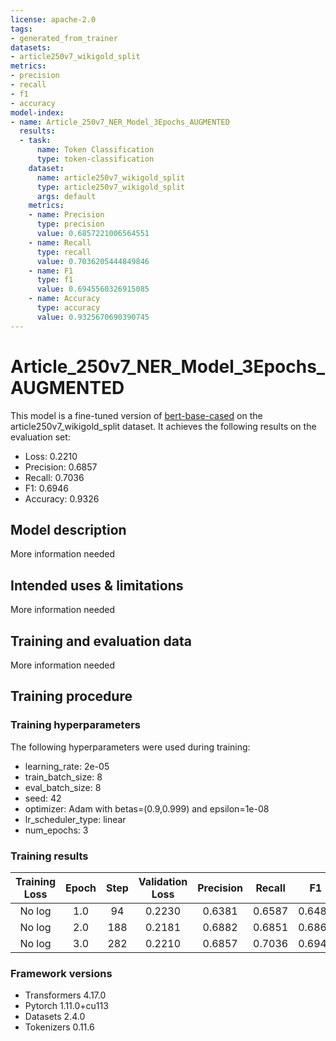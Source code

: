 ```yaml
---
license: apache-2.0
tags:
- generated_from_trainer
datasets:
- article250v7_wikigold_split
metrics:
- precision
- recall
- f1
- accuracy
model-index:
- name: Article_250v7_NER_Model_3Epochs_AUGMENTED
  results:
  - task:
      name: Token Classification
      type: token-classification
    dataset:
      name: article250v7_wikigold_split
      type: article250v7_wikigold_split
      args: default
    metrics:
    - name: Precision
      type: precision
      value: 0.6857221006564551
    - name: Recall
      type: recall
      value: 0.7036205444849846
    - name: F1
      type: f1
      value: 0.6945560326915085
    - name: Accuracy
      type: accuracy
      value: 0.9325670690390745
---
```


<!-- This model card has been generated automatically according to the information the Trainer had access to. You
should probably proofread and complete it, then remove this comment. -->

# Article_250v7_NER_Model_3Epochs_AUGMENTED

This model is a fine-tuned version of [bert-base-cased](https://huggingface.co/bert-base-cased) on the article250v7_wikigold_split dataset.
It achieves the following results on the evaluation set:
- Loss: 0.2210
- Precision: 0.6857
- Recall: 0.7036
- F1: 0.6946
- Accuracy: 0.9326

## Model description

More information needed

## Intended uses & limitations

More information needed

## Training and evaluation data

More information needed

## Training procedure

### Training hyperparameters

The following hyperparameters were used during training:
- learning_rate: 2e-05
- train_batch_size: 8
- eval_batch_size: 8
- seed: 42
- optimizer: Adam with betas=(0.9,0.999) and epsilon=1e-08
- lr_scheduler_type: linear
- num_epochs: 3

### Training results

| Training Loss | Epoch | Step | Validation Loss | Precision | Recall | F1     | Accuracy |
|:-------------:|:-----:|:----:|:---------------:|:---------:|:------:|:------:|:--------:|
| No log        | 1.0   | 94   | 0.2230          | 0.6381    | 0.6587 | 0.6483 | 0.9244   |
| No log        | 2.0   | 188  | 0.2181          | 0.6882    | 0.6851 | 0.6866 | 0.9299   |
| No log        | 3.0   | 282  | 0.2210          | 0.6857    | 0.7036 | 0.6946 | 0.9326   |


### Framework versions

- Transformers 4.17.0
- Pytorch 1.11.0+cu113
- Datasets 2.4.0
- Tokenizers 0.11.6
